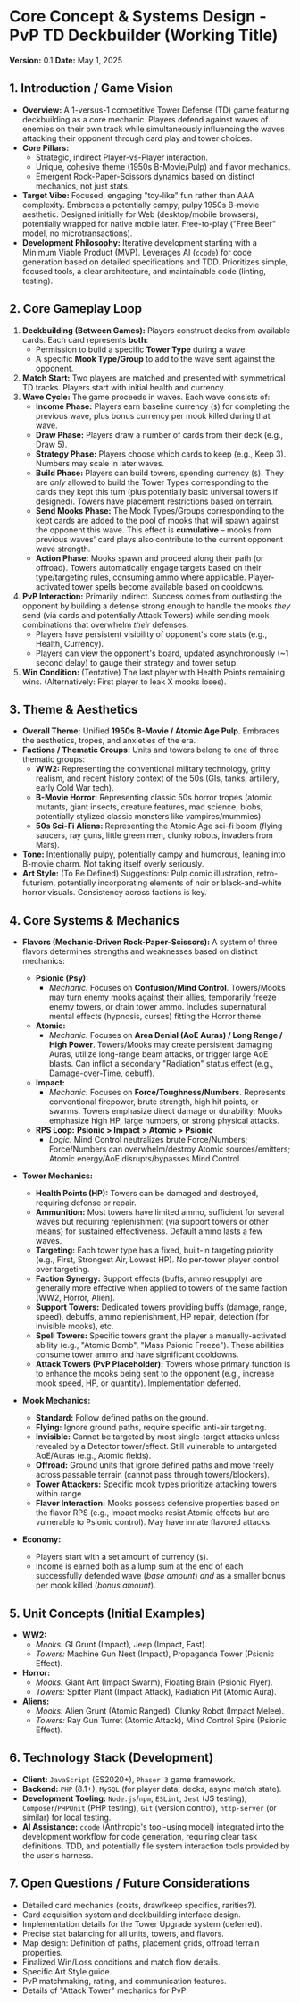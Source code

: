 # Core Concept & Systems Design - PvP TD Deckbuilder (Working Title)

**Version:** 0.1
**Date:** May 1, 2025

## 1. Introduction / Game Vision

* **Overview:** A 1-versus-1 competitive Tower Defense (TD) game featuring deckbuilding as a core mechanic. Players defend against waves of enemies on their own track while simultaneously influencing the waves attacking their opponent through card play and tower choices.
* **Core Pillars:**
    * Strategic, indirect Player-vs-Player interaction.
    * Unique, cohesive theme (1950s B-Movie/Pulp) and flavor mechanics.
    * Emergent Rock-Paper-Scissors dynamics based on distinct mechanics, not just stats.
* **Target Vibe:** Focused, engaging "toy-like" fun rather than AAA complexity. Embraces a potentially campy, pulpy 1950s B-movie aesthetic. Designed initially for Web (desktop/mobile browsers), potentially wrapped for native mobile later. Free-to-play ("Free Beer" model, no microtransactions).
* **Development Philosophy:** Iterative development starting with a Minimum Viable Product (MVP). Leverages AI (`ccode`) for code generation based on detailed specifications and TDD. Prioritizes simple, focused tools, a clear architecture, and maintainable code (linting, testing).

## 2. Core Gameplay Loop

1.  **Deckbuilding (Between Games):** Players construct decks from available cards. Each card represents **both**:
    * Permission to build a specific **Tower Type** during a wave.
    * A specific **Mook Type/Group** to add to the wave sent against the opponent.
2.  **Match Start:** Two players are matched and presented with symmetrical TD tracks. Players start with initial health and currency.
3.  **Wave Cycle:** The game proceeds in waves. Each wave consists of:
    * **Income Phase:** Players earn baseline currency (`$`) for completing the previous wave, plus bonus currency per mook killed during that wave.
    * **Draw Phase:** Players draw a number of cards from their deck (e.g., Draw 5).
    * **Strategy Phase:** Players choose which cards to keep (e.g., Keep 3). Numbers may scale in later waves.
    * **Build Phase:** Players can build towers, spending currency (`$`). They are *only* allowed to build the Tower Types corresponding to the cards they kept this turn (plus potentially basic universal towers if designed). Towers have placement restrictions based on terrain.
    * **Send Mooks Phase:** The Mook Types/Groups corresponding to the kept cards are added to the pool of mooks that will spawn against the opponent this wave. This effect is **cumulative** – mooks from previous waves' card plays also contribute to the current opponent wave strength.
    * **Action Phase:** Mooks spawn and proceed along their path (or offroad). Towers automatically engage targets based on their type/targeting rules, consuming ammo where applicable. Player-activated tower spells become available based on cooldowns.
4.  **PvP Interaction:** Primarily indirect. Success comes from outlasting the opponent by building a defense strong enough to handle the mooks *they* send (via cards and potentially Attack Towers) while sending mook combinations that overwhelm *their* defenses.
    * Players have persistent visibility of opponent's core stats (e.g., Health, Currency).
    * Players can view the opponent's board, updated asynchronously (~1 second delay) to gauge their strategy and tower setup.
5.  **Win Condition:** (Tentative) The last player with Health Points remaining wins. (Alternatively: First player to leak X mooks loses).

## 3. Theme & Aesthetics

* **Overall Theme:** Unified **1950s B-Movie / Atomic Age Pulp**. Embraces the aesthetics, tropes, and anxieties of the era.
* **Factions / Thematic Groups:** Units and towers belong to one of three thematic groups:
    * **WW2:** Representing the conventional military technology, gritty realism, and recent history context of the 50s (GIs, tanks, artillery, early Cold War tech).
    * **B-Movie Horror:** Representing classic 50s horror tropes (atomic mutants, giant insects, creature features, mad science, blobs, potentially stylized classic monsters like vampires/mummies).
    * **50s Sci-Fi Aliens:** Representing the Atomic Age sci-fi boom (flying saucers, ray guns, little green men, clunky robots, invaders from Mars).
* **Tone:** Intentionally pulpy, potentially campy and humorous, leaning into B-movie charm. Not taking itself overly seriously.
* **Art Style:** (To Be Defined) Suggestions: Pulp comic illustration, retro-futurism, potentially incorporating elements of noir or black-and-white horror visuals. Consistency across factions is key.

## 4. Core Systems & Mechanics

* **Flavors (Mechanic-Driven Rock-Paper-Scissors):** A system of three flavors determines strengths and weaknesses based on distinct mechanics:
    * **Psionic (Psy):**
        * *Mechanic:* Focuses on **Confusion/Mind Control**. Towers/Mooks may turn enemy mooks against their allies, temporarily freeze enemy towers, or drain tower ammo. Includes supernatural mental effects (hypnosis, curses) fitting the Horror theme.
    * **Atomic:**
        * *Mechanic:* Focuses on **Area Denial (AoE Auras) / Long Range / High Power**. Towers/Mooks may create persistent damaging Auras, utilize long-range beam attacks, or trigger large AoE blasts. Can inflict a secondary "Radiation" status effect (e.g., Damage-over-Time, debuff).
    * **Impact:**
        * *Mechanic:* Focuses on **Force/Toughness/Numbers**. Represents conventional firepower, brute strength, high hit points, or swarms. Towers emphasize direct damage or durability; Mooks emphasize high HP, large numbers, or strong physical attacks.
    * **RPS Loop:** **Psionic > Impact > Atomic > Psionic**
        * *Logic:* Mind Control neutralizes brute Force/Numbers; Force/Numbers can overwhelm/destroy Atomic sources/emitters; Atomic energy/AoE disrupts/bypasses Mind Control.

* **Tower Mechanics:**
    * **Health Points (HP):** Towers can be damaged and destroyed, requiring defense or repair.
    * **Ammunition:** Most towers have limited ammo, sufficient for several waves but requiring replenishment (via support towers or other means) for sustained effectiveness. Default ammo lasts a few waves.
    * **Targeting:** Each tower type has a fixed, built-in targeting priority (e.g., First, Strongest Air, Lowest HP). No per-tower player control over targeting.
    * **Faction Synergy:** Support effects (buffs, ammo resupply) are generally more effective when applied to towers of the same faction (WW2, Horror, Alien).
    * **Support Towers:** Dedicated towers providing buffs (damage, range, speed), debuffs, ammo replenishment, HP repair, detection (for invisible mooks), etc.
    * **Spell Towers:** Specific towers grant the player a manually-activated ability (e.g., "Atomic Bomb", "Mass Psionic Freeze"). These abilities consume tower ammo and have significant cooldowns.
    * **Attack Towers (PvP Placeholder):** Towers whose primary function is to enhance the mooks being sent to the opponent (e.g., increase mook speed, HP, or quantity). Implementation deferred.

* **Mook Mechanics:**
    * **Standard:** Follow defined paths on the ground.
    * **Flying:** Ignore ground paths, require specific anti-air targeting.
    * **Invisible:** Cannot be targeted by most single-target attacks unless revealed by a Detector tower/effect. Still vulnerable to untargeted AoE/Auras (e.g., Atomic fields).
    * **Offroad:** Ground units that ignore defined paths and move freely across passable terrain (cannot pass through towers/blockers).
    * **Tower Attackers:** Specific mook types prioritize attacking towers within range.
    * **Flavor Interaction:** Mooks possess defensive properties based on the flavor RPS (e.g., Impact mooks resist Atomic effects but are vulnerable to Psionic control). May have innate flavored attacks.

* **Economy:**
    * Players start with a set amount of currency (`$`).
    * Income is earned both as a lump sum at the end of each successfully defended wave (*base amount*) *and* as a smaller bonus per mook killed (*bonus amount*).

## 5. Unit Concepts (Initial Examples)

* **WW2:**
    * *Mooks:* GI Grunt (Impact), Jeep (Impact, Fast).
    * *Towers:* Machine Gun Nest (Impact), Propaganda Tower (Psionic Effect).
* **Horror:**
    * *Mooks:* Giant Ant (Impact Swarm), Floating Brain (Psionic Flyer).
    * *Towers:* Spitter Plant (Impact Attack), Radiation Pit (Atomic Aura).
* **Aliens:**
    * *Mooks:* Alien Grunt (Atomic Ranged), Clunky Robot (Impact Melee).
    * *Towers:* Ray Gun Turret (Atomic Attack), Mind Control Spire (Psionic Effect).

## 6. Technology Stack (Development)

* **Client:** `JavaScript` (ES2020+), `Phaser 3` game framework.
* **Backend:** `PHP` (8.1+), `MySQL` (for player data, decks, async match state).
* **Development Tooling:** `Node.js`/`npm`, `ESLint`, `Jest` (JS testing), `Composer`/`PHPUnit` (PHP testing), `Git` (version control), `http-server` (or similar) for local testing.
* **AI Assistance:** `ccode` (Anthropic's tool-using model) integrated into the development workflow for code generation, requiring clear task definitions, TDD, and potentially file system interaction tools provided by the user's harness.

## 7. Open Questions / Future Considerations

* Detailed card mechanics (costs, draw/keep specifics, rarities?).
* Card acquisition system and deckbuilding interface design.
* Implementation details for the Tower Upgrade system (deferred).
* Precise stat balancing for all units, towers, and flavors.
* Map design: Definition of paths, placement grids, offroad terrain properties.
* Finalized Win/Loss conditions and match flow details.
* Specific Art Style guide.
* PvP matchmaking, rating, and communication features.
* Details of "Attack Tower" mechanics for PvP.
